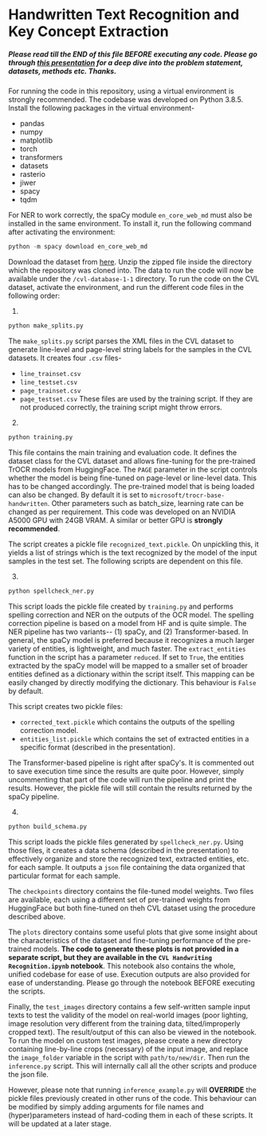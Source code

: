 # Handwritten Text Recognition and Key Concept Extraction
##### Please read till the *END* of this file *BEFORE* executing any code. Please go through [this presentation](https://docs.google.com/presentation/d/1-ginbtvXUrmazReuxvKHM15HubOe625BQqj9Zs-IFuk/edit?usp=sharing) for a deep dive into the problem statement, datasets, methods etc. Thanks.

For running the code in this repository, using a virtual environment is strongly recommended. The codebase was developed on Python 3.8.5. Install the following packages in the virtual environment-
 - pandas
 - numpy
 - matplotlib
 - torch
 - transformers
 - datasets
 - rasterio
 - jiwer
 - spacy
 - tqdm

For NER to work correctly, the spaCy module `en_core_web_md` must also be installed in the same environment. To install it, run the following command after activating the environment:
```python
python -m spacy download en_core_web_md
```

Download the dataset from [here](https://drive.google.com/drive/folders/1LbV4EOUtbuepO8HdBTliuDfDRbvxoFbM?usp=sharing). Unzip the zipped file inside the directory which the repository was cloned into. The data to run the code will now be available under the `/cvl-database-1-1` directory. To run the code on the CVL dataset, activate the environment, and run the different code files in the following order:

1. 
```python
python make_splits.py
```
The `make_splits.py` script parses the XML files in the CVL dataset to generate line-level and page-level string labels for the samples in the CVL datasets. It creates four `.csv` files- 
* `line_trainset.csv`
* `line_testset.csv`
* `page_trainset.csv`
* `page_testset.csv`
These files are used by the training script. If they are not produced correctly, the training script might throw errors. 
2.
```python
python training.py
```
This file contains the main training and evaluation code. It defines the dataset class for the CVL dataset and allows fine-tuning for the pre-trained TrOCR models from HuggingFace. The `PAGE` parameter in the script controls whether the model is being fine-tuned on page-level or line-level data. This has to be changed accordingly. The pre-trained model that is being loaded can also be changed. By default it is set to `microsoft/trocr-base-handwritten`. Other parameters such as batch_size, learning rate can be changed as per requirement. This code was developed on an NVIDIA A5000 GPU with 24GB VRAM. A similar or better GPU is **strongly recommended**. 

The script creates a pickle file `recognized_text.pickle`. On unpickling this, it yields a list of strings which is the text recognized by the model of the input samples in the test set. The following scripts are dependent on this file. 

3.
```python
python spellcheck_ner.py
```
This script loads the pickle file created by `training.py` and performs spelling correction and NER on the outputs of the OCR model. The spelling correction pipeline is based on a model from HF and is quite simple. The NER pipeline has two variants-- (1) spaCy, and (2) Transformer-based. In general, the spaCy model is preferred because it recognizes a much larger variety of entities, is lightweight, and much faster. The `extract_entities` function in the script has a parameter `reduced`. If set to `True`, the entities extracted by the spaCy model will be mapped to a smaller set of broader entities defined as a dictionary within the script itself. This mapping can be easily changed by directly modifying the dictionary. This behaviour is `False` by default. 

This script creates two pickle files:
* `corrected_text.pickle` which contains the outputs of the spelling correction model.
* `entities_list.pickle` which contains the set of extracted entities in a specific format (described in the presentation). 

The Transformer-based pipeline is right after spaCy's. It is commented out to save execution time since the results are quite poor. However, simply uncommenting that part of the code will run the pipeline and print the results. However, the pickle file will still contain the results returned by the spaCy pipeline. 

4.
```python
python build_schema.py
```
This script loads the pickle files generated by `spellcheck_ner.py`. Using those files, it creates a data schema (described in the presentation) to effectively organize and store the recognized text, extracted entities, etc. for each sample. It outputs a `json` file containing the data organized that particular format for each sample.  


The `checkpoints` directory contains the file-tuned model weights. Two files are available, each using a different set of pre-trained weights from HuggingFace but both fine-tuned on theh CVL dataset using the procedure described above. 

The `plots` directory contains some useful plots that give some insight about the characteristics of the dataset and fine-tuning performance of the pre-trained models. **The code to generate these plots is not provided in a separate script, but they are available in the `CVL Handwriting Recognition.ipynb` notebook**. This notebook also contains the whole, unified codebase for ease of use. Execution outputs are also provided for ease of understanding. Please go through the notebook BEFORE executing the scripts. 

Finally, the `test_images` directory contains a few self-written sample input texts to test the validity of the model on real-world images (poor lighting, image resolution very different from the training data, tilted/improperly cropped text). The result/output of this can also be viewed in the notebook. To run the model on custom test images, please create a new directory containing line-by-line crops (necessary) of the input image, and replace the `image_folder` variable in the script with `path/to/new/dir`. Then run the `inference.py` script. This will internally call all the other scripts and produce the json file. 

However, please note that running `inference_example.py` will **OVERRIDE** the pickle files previously created in other runs of the code. This behaviour can be modified by simply adding arguments for file names and (hyper)parameters instead of hard-coding them in each of these scripts. It will be updated at a later stage.  
